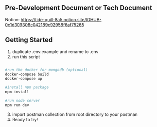 ## Pre-Development Document or Tech Document
Notion: https://tide-quill-8a5.notion.site/IOHUB-0c1d309308c042189c92958f6af75265

## Getting Started 

1. duplicate .env.example and rename to .env
2. run this script
```bash

#run the docker for mongodb (optional)
docker-compose build
docker-compose up

#install npm package
npm install

#run node server
npm run dev
```
3. import postman collection from root directory to your postman
4. Ready to try!
